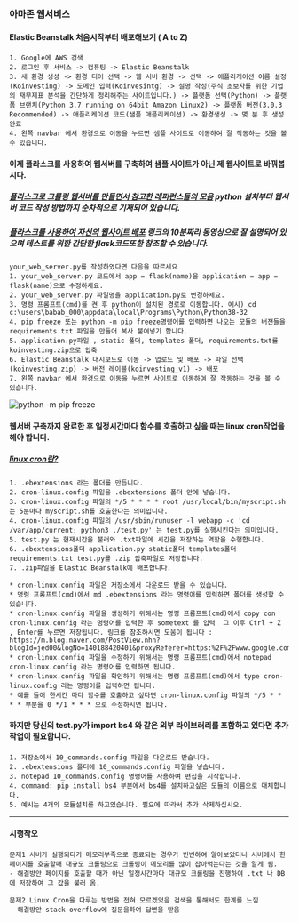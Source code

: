 ### 아마존 웹서비스
#### Elastic Beanstalk 처음시작부터 배포해보기 ( A to Z)
```
1. Google에 AWS 검색
2. 로그인 후 서비스 -> 컴퓨팅 -> Elastic Beanstalk
3. 새 환경 생성 -> 환경 티어 선택 -> 웹 서버 환경 -> 선택 -> 애플리케이션 이름 설정(Koinvesting) -> 도메인 입력(Koinvesintg) -> 설명 작성(주식 초보자를 위한 기업의 재무제표 분석을 간단하게 정리해주는 사이트입니다.) -> 플랫폼 선택(Python) -> 플랫폼 브랜치(Python 3.7 running on 64bit Amazon Linux2) -> 플랫폼 버전(3.0.3 Recommended) -> 애플리케이션 코드(샘플 애플리케이션) -> 환경생성 -> 몇 분 후 생성완료
4. 왼쪽 navbar 에서 환경으로 이동을 누르면 샘플 사이트로 이동하여 잘 작동하는 것을 볼 수 있습니다.
```
#### 이제 플라스크를 사용하여 웹서버를 구축하여 샘플 사이트가 아닌 제 웹사이트로 바꿔봅시다.
##### [플라스크로 크롤링 웹서버를 만들면서 참고한 레퍼런스들의 모음](https://github.com/Junuu/Tutorial-Flask) python 설치부터 웹서버 코드 작성 방법까지 순차적으로 기재되어 있습니다.
##### [플라스크를 사용하여 자신의 웹사이트 배포](https://www.youtube.com/watch?v=iBeOvmt-tR0) 링크의 10분짜리 동영상으로 잘 설명되어 있으며 테스트를 위한 간단한 flask코드또한 참조할 수 있습니다.
```
your_web_server.py를 작성하였다면 다음을 따르세요
1. your_web_server.py 코드에서 app = flask(name)을 application = app = flask(name)으로 수정하세요.
2. your_web_server.py 파일명을 application.py로 변경하세요.
3. 명령 프롬프트(cmd)를 켠 후 python이 설치된 경로로 이동합니다. 예시) cd c:\users\babab_000\appdata\local\Programs\Python\Python38-32
4. pip freeze 또는 python -m pip freeze명령어를 입력하면 나오는 모듈의 버젼들을 requirements.txt 파일을 만들어 복사 붙여넣기 합니다.
5. application.py파일 , static 폴더, templates 폴더, requirements.txt를 koinvesting.zip으로 압축
6. Elastic Beanstalk 대시보드로 이동 -> 업로드 및 배포 -> 파일 선택(koinvesting.zip) -> 버전 레이블(koinvesting_v1) -> 배포
7. 왼쪽 navbar 에서 환경으로 이동을 누르면 사이트로 이동하여 잘 작동하는 것을 볼 수 있습니다.
```
![python -m pip freeze](https://user-images.githubusercontent.com/37577891/88635185-58e09e00-d0f2-11ea-86c1-cfba7a8f8fdd.PNG)

#### 웹서버 구축까지 완료한 후 일정시간마다 함수를 호출하고 싶을 때는 linux cron작업을 해야 합니다.
##### [linux cron란?](https://www.cyberciti.biz/faq/define-cron-crond-and-cron-jobs/)
```
1. .ebextensions 라는 폴더를 만듭니다.
2. cron-linux.config 파일을 .ebextensions 폴더 안에 넣습니다.
3. cron-linux.config 파일의 */5 * * * * root /usr/local/bin/myscript.sh 는 5분마다 myscript.sh를 호출한다는 의미입니다.
4. cron-linux.config 파일의 /usr/sbin/runuser -l webapp -c 'cd /var/app/current; python3 ./test.py' 는 test.py를 실행시킨다는 의미입니다.
5. test.py 는 현재시간을 불러와 .txt파일에 시간을 저장하는 역할을 수행합니다.
6. .ebextensions폴더 application.py static폴더 templates폴더 requirements.txt test.py를 .zip 압축파일로 저장합니다.
7. .zip파일을 Elastic Beanstalk에 배포합니다.

* cron-linux.config 파일은 저장소에서 다운로드 받을 수 있습니다.
* 명령 프롬프트(cmd)에서 md .ebextensions 라는 명령어를 입력하면 폴더를 생성할 수 있습니다.
* cron-linux.config 파일을 생성하기 위해서는 명령 프롬프트(cmd)에서 copy con cron-linux.config 라는 명령어를 입력한 후 sometext 를 입력  그 이후 Ctrl + Z , Enter를 누르면 저장됩니다. 링크를 참조하시면 도움이 됩니다 : https://m.blog.naver.com/PostView.nhn?blogId=jed00&logNo=140188420401&proxyReferer=https:%2F%2Fwww.google.com%2F
* cron-linux.config 파일을 수정하기 위해서는 명령 프롬프트(cmd)에서 notepad cron-linux.config 라는 명령어를 입력하면 됩니다.
* cron-linux.config 파일을 확인하기 위해서는 명령 프롬프트(cmd)에서 type cron-linux.config 라는 명령어를 입력하면 됩니다.
* 예를 들어 한시간 마다 함수를 호출하고 싶다면 cron-linux.config 파일의 */5 * * * * 부분을 0 */1 * * * 으로 수정하시면 됩니다.
```
#### 하지만 당신의 test.py가 import bs4 와 같은 외부 라이브러리를 포함하고 있다면 추가 작업이 필요합니다.
```
1. 저장소에서 10_commands.config 파일을 다운로드 받습니다.
2. .ebextensions 폴더에 10_commands.config 파일을 넣습니다.
3. notepad 10_commands.config 명령어를 사용하여 편집을 시작합니다.
4. command: pip install bs4 부분에서 bs4를 설치하고싶은 모듈의 이름으로 대체합니다.
5. 예시는 4개의 모듈설치를 하고있습니다. 필요에 따라서 추가 삭제하십시오.
```
----------
#### 시행착오
```
문제1 서버가 실행되다가 메모리부족으로 종료되는 경우가 빈번하여 알아보았더니 서버에서 한 페이지를 호출할때 대규모 크롤링으로 크롤링이 메모리를 많이 잡아먹는다는 것을 알게 됨.
- 해결방안 페이지를 호출할 때가 아닌 일정시간마다 대규모 크롤링을 진행하여 .txt 나 DB에 저장하여 그 값을 불러 옴. 

문제2 Linux Cron을 다루는 방법을 전혀 모르겠었음 검색을 통해서도 한계를 느낌
- 해결방안 stack overflow에 질문을하여 답변을 받음

```
